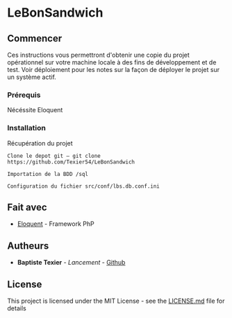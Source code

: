 # LeBonSandwich

## Commencer

Ces instructions vous permettront d'obtenir une copie du projet opérationnel sur votre machine locale à des fins de développement et de test. Voir déploiement pour les notes sur la façon de déployer le projet sur un système actif.

### Prérequis

Nécéssite Eloquent

### Installation

Récupération du projet

```
Clone le depot git — git clone https://github.com/Texier54/LeBonSandwich
```

```
Importation de la BDD /sql
```

```
Configuration du fichier src/conf/lbs.db.conf.ini
```

## Fait avec

* [Eloquent](https://laravel.com/docs/5.0/eloquent) - Framework PhP

## Autheurs

* **Baptiste Texier** - *Lancement* - [Github](https://github.com/texier54)

## License

This project is licensed under the MIT License - see the [LICENSE.md](LICENSE.md) file for details


